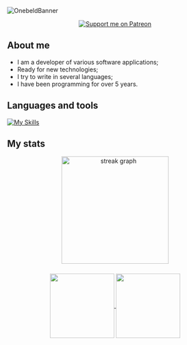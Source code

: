 ![OnebeldBanner](https://github.com/Onebeld/Onebeld/assets/44552715/69f8a7c5-c221-45ef-8efb-2ce0e6cfea2c)


<div id="badges" align="center">
  <a href="https://patreon.com/Onebeld"><img src="https://img.shields.io/endpoint.svg?url=https%3A%2F%2Fshieldsio-patreon.vercel.app%2Fapi%3Fusername%3DOnebeld%26type%3Dpatrons&style=for-the-badge" alt="Support me on Patreon" /></a>
</div>

<div id="badges_1" align="center">
  <img src="https://komarev.com/ghpvc/?username=onebeld&style=flat-square&color=blue" align="center" alt=""/>
</div>

## About me
- I am a developer of various software applications;
- Ready for new technologies;
- I try to write in several languages;
- I have been programming for over 5 years.

## Languages and tools
[![My Skills](https://skillicons.dev/icons?i=cs,html,css,js,rust,java,postgres,idea)](https://skillicons.dev)

## My stats

<div align="center">
  <a href="https://github.com/anuraghazra/github-readme-stats">
    <img height="250" align="center" src="https://streak-stats.demolab.com?user=Onebeld&theme=dark&border_radius=8" height="220" alt="streak graph" />
  </a>
</div>

###

<div align="center">
  <a href="https://github.com/anuraghazra/github-readme-stats">
    <img height="150" align="center" src="https://github-readme-stats.vercel.app/api?username=onebeld&show_icons=true&theme=dark" />
  </a>
  <a href="https://github.com/anuraghazra/convoychat">
    <img height="150" align="center" src="https://github-readme-stats.vercel.app/api/top-langs/?username=onebeld&theme=dark&layout=compact" />
  </a>
</div>

<!--
**Onebeld/Onebeld** is a ✨ _special_ ✨ repository because its `README.md` (this file) appears on your GitHub profile.

Here are some ideas to get you started:

- 🔭 I’m currently working on ...
- 🌱 I’m currently learning ...
- 👯 I’m looking to collaborate on ...
- 🤔 I’m looking for help with ...
- 💬 Ask me about ...
- 📫 How to reach me: ...
- 😄 Pronouns: ...
- ⚡ Fun fact: ...
-->
